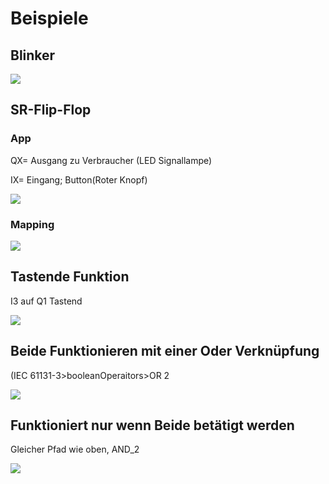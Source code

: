 # Beispiele

## Blinker

![](https://user-images.githubusercontent.com/113907471/196172634-22524d90-7677-499e-a1ad-29cf4c9110c5.png)

## SR-Flip-Flop

### App

QX= Ausgang zu Verbraucher (LED Signallampe)

IX= Eingang; Button(Roter Knopf)

![](https://user-images.githubusercontent.com/113907580/196192906-e228be04-4ecc-4f53-9bcd-554a7bf09f25.png)

### Mapping

![](https://user-images.githubusercontent.com/113907580/196193455-f9d067f3-d72a-4c61-a69a-50162884c518.png)

## Tastende Funktion

I3 auf Q1 Tastend

![](https://user-images.githubusercontent.com/113907580/196202901-705d25b4-4c18-4641-83e1-242ec5daf062.png)

## Beide Funktionieren mit einer Oder Verknüpfung

(IEC 61131-3>booleanOperaitors>OR 2

![](https://user-images.githubusercontent.com/113907580/196211053-9228cf47-e095-47b1-bf8f-9b4e7372b29d.png)

## Funktioniert nur wenn Beide betätigt werden

Gleicher Pfad wie oben, AND\_2

![](https://user-images.githubusercontent.com/113907580/196214101-6aad671f-c2bd-4ce6-aa07-93450035d9a7.png)
